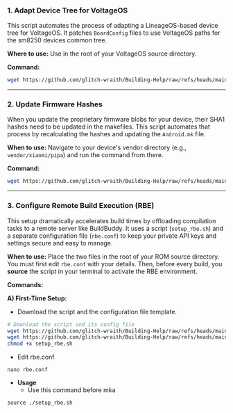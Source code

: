 
### 1. Adapt Device Tree for VoltageOS

This script automates the process of adapting a LineageOS-based device tree for VoltageOS. It patches `BoardConfig` files to use VoltageOS paths for the sm8250 devices common tree.

**Where to use:** Use in the root of your VoltageOS source directory.

**Command:**
```bash
wget https://github.com/glitch-wraith/Building-Help/raw/refs/heads/main/setup_voltage.sh && chmod +x setup_voltage.sh && ./setup_voltage.sh && rm setup_voltage.sh
```

---

### 2. Update Firmware Hashes

When you update the proprietary firmware blobs for your device, their SHA1 hashes need to be updated in the makefiles. This script automates that process by recalculating the hashes and updating the `Android.mk` file.

**When to use:** Navigate to your device's vendor directory (e.g., `vendor/xiaomi/pipa`) and run the command from there.

**Command:**
```bash
wget https://github.com/glitch-wraith/Building-Help/raw/refs/heads/main/update_firmware_hash.sh && chmod +x update_firmware_hash.sh && ./update_firmware_hash.sh && rm update_firmware_hash.sh
```

---

### 3. Configure Remote Build Execution (RBE)

This setup dramatically accelerates build times by offloading compilation tasks to a remote server like BuildBuddy. It uses a script (`setup_rbe.sh`) and a separate configuration file (`rbe.conf`) to keep your private API keys and settings secure and easy to manage.

**When to use:** Place the two files in the root of your ROM source directory. You must first edit `rbe.conf` with your details. Then, before every build, you **source** the script in your terminal to activate the RBE environment.

**Commands:**

**A) First-Time Setup:**
- Download the script and the configuration file template.
```bash
# Download the script and its config file
wget https://github.com/glitch-wraith/Building-Help/raw/refs/heads/main/setup_rbe.sh
wget https://github.com/glitch-wraith/Building-Help/raw/refs/heads/main/rbe.conf
chmod +x setup_rbe.sh
```
- Edit rbe.conf
```
nano rbe.conf
```
- **Usage**
  - Use this command before mka
```
source ./setup_rbe.sh
```
